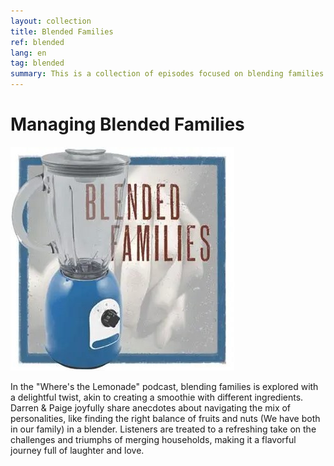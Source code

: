 ```yaml
---
layout: collection
title: Blended Families
ref: blended
lang: en
tag: blended
summary: This is a collection of episodes focused on blending families.
---
```

# Managing Blended Families

![blending](./blending.jpg)

In the "Where's the Lemonade" podcast, blending families is explored with a delightful twist, akin to creating a
smoothie with different ingredients. Darren & Paige joyfully share anecdotes about navigating the mix of personalities, 
like finding the right balance of fruits and nuts (We have both in our family) in a blender. Listeners are treated to a 
refreshing take on the challenges and triumphs of merging households, making it a flavorful journey full of laughter and love.


